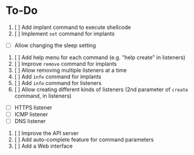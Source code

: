 # To-Do

1. [ ] Add implant command to execute shellcode
1. [ ] Implement `set` command for implants
  - [ ] Allow changing the sleep setting
1. [ ] Add help menu for each command (e.g. "help create" in listeners)
1. [ ] Improve `remove` command for implants
1. [ ] Allow removing multiple listeners at a time
1. [ ] Add `info` command for implants
1. [ ] Add `info` command for listeners
1. [ ] Allow creating different kinds of listeners (2nd parameter of `create` command, in listeners)
  -  [ ] HTTPS listener
  -  [ ] ICMP listener
  -  [ ] DNS listener
1. [ ] Improve the API server
1. [ ] Add auto-complete feature for command parameters
1. [ ] Add a Web interface
